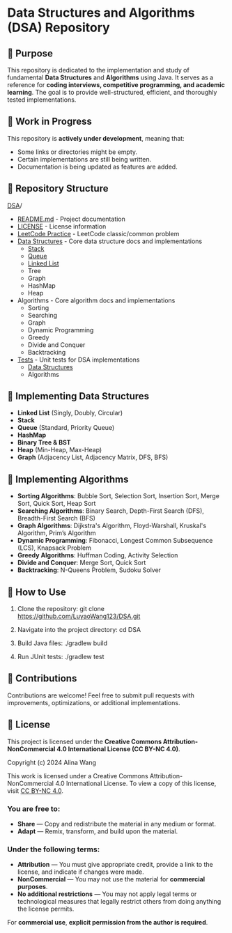 # Data Structures and Algorithms (DSA) Repository

## 📌 Purpose
This repository is dedicated to the implementation and study of fundamental **Data Structures** and **Algorithms** using Java. It serves as a reference for **coding interviews, competitive programming, and academic learning**. The goal is to provide well-structured, efficient, and thoroughly tested implementations.

## 🚧 Work in Progress
This repository is **actively under development**, meaning that:
- Some links or directories might be empty.
- Certain implementations are still being written.
- Documentation is being updated as features are added.




## 📂 Repository Structure
[DSA](./)/
- [README.md](./README.md) - Project documentation
- [LICENSE](./LICENSE) - License information
- [LeetCode Practice](./leetcode_practice.md) - LeetCode classic/common problem
- [Data Structures](./docs/) - Core data structure docs and implementations
  - [Stack](./docs/stack.md)
  - [Queue](./docs/queue.md)
  - [Linked List](./data_structures/linked_list/)
  - Tree
  - Graph
  - HashMap
  - Heap
- Algorithms - Core algorithm docs and implementations
  - Sorting
  - Searching
  - Graph
  - Dynamic Programming
  - Greedy
  - Divide and Conquer
  - Backtracking
- [Tests](./test/) - Unit tests for DSA implementations
  - [Data Structures](./src/test/java/data_structures/)
  - Algorithms



## 📌 Implementing Data Structures
- **Linked List** (Singly, Doubly, Circular)
- **Stack**
- **Queue** (Standard, Priority Queue)
- **HashMap**
- **Binary Tree & BST**
- **Heap** (Min-Heap, Max-Heap)
- **Graph** (Adjacency List, Adjacency Matrix, DFS, BFS)

## 📌 Implementing Algorithms
- **Sorting Algorithms**: Bubble Sort, Selection Sort, Insertion Sort, Merge Sort, Quick Sort, Heap Sort
- **Searching Algorithms**: Binary Search, Depth-First Search (DFS), Breadth-First Search (BFS)
- **Graph Algorithms**: Dijkstra's Algorithm, Floyd-Warshall, Kruskal's Algorithm, Prim’s Algorithm
- **Dynamic Programming**: Fibonacci, Longest Common Subsequence (LCS), Knapsack Problem
- **Greedy Algorithms**: Huffman Coding, Activity Selection
- **Divide and Conquer**: Merge Sort, Quick Sort
- **Backtracking**: N-Queens Problem, Sudoku Solver

## 🚀 How to Use
1. Clone the repository:
   git clone https://github.com/LuyaoWang123/DSA.git

2. Navigate into the project directory:
   cd DSA

3. Build Java files:
   ./gradlew build 

4. Run JUnit tests:
   ./gradlew test  

## 🤝 Contributions
Contributions are welcome! Feel free to submit pull requests with improvements, optimizations, or additional implementations.

## 📜 License
This project is licensed under the **Creative Commons Attribution-NonCommercial 4.0 International License (CC BY-NC 4.0)**.

Copyright (c) 2024 Alina Wang

This work is licensed under a Creative Commons Attribution-NonCommercial 4.0 International License.
To view a copy of this license, visit [CC BY-NC 4.0](https://creativecommons.org/licenses/by-nc/4.0/).

### You are free to:
- **Share** — Copy and redistribute the material in any medium or format.
- **Adapt** — Remix, transform, and build upon the material.

### Under the following terms:
- **Attribution** — You must give appropriate credit, provide a link to the license, and indicate if changes were made.
- **NonCommercial** — You may not use the material for **commercial purposes**.
- **No additional restrictions** — You may not apply legal terms or technological measures that legally restrict others from doing anything the license permits.

For **commercial use**, **explicit permission from the author is required**.

